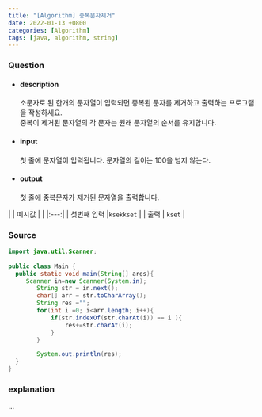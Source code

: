 ```yaml
---
title: "[Algorithm] 중복문자제거"
date: 2022-01-13 +0800
categories: [Algorithm]
tags: [java, algorithm, string]
---
```



### **Question**

- #### description

    소문자로 된 한개의 문자열이 입력되면 중복된 문자를 제거하고 출력하는 프로그램을 작성하세요.<br>
    중복이 제거된 문자열의 각 문자는 원래 문자열의 순서를 유지합니다.

- #### input
    첫 줄에 문자열이 입력됩니다. 문자열의 길이는 100을 넘지 않는다.

- #### output
    첫 줄에 중복문자가 제거된 문자열을 출력합니다.


| | 예시값 |
| |:---:|
| 첫번째 입력 |`ksekkset` |
| 출력 |    `kset` |


### **Source**

```java
import java.util.Scanner;
  
public class Main {
  public static void main(String[] args){
     Scanner in=new Scanner(System.in);
        String str = in.next();
        char[] arr = str.toCharArray();
        String res ="";
        for(int i =0; i<arr.length; i++){
            if(str.indexOf(str.charAt(i)) == i ){
                res+=str.charAt(i);
            }
        }

        System.out.println(res);
  }
}
```

### **explanation**
...